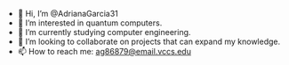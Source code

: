 - 👋 Hi, I’m @AdrianaGarcia31
- 👀 I’m interested in quantum computers.
- 🌱 I’m currently studying computer engineering.
- 💞️ I’m looking to collaborate on projects that can expand my knowledge.
- 📫 How to reach me: ag86879@email.vccs.edu

<!---
AdrianaGarcia31/AdrianaGarcia31 is a ✨ special ✨ repository because its `README.md` (this file) appears on your GitHub profile.
You can click the Preview link to take a look at your changes.
--->
